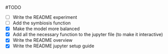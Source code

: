 #TODO

- [ ] Write the README experiment
- [ ] Add the symbiosis function
- [x] Make the model more balanced
- [x] Add all the necessary function to the jupyter file (to make it interactive)
- [x] Write the README overview
- [x] Write the README jupyter setup guide
